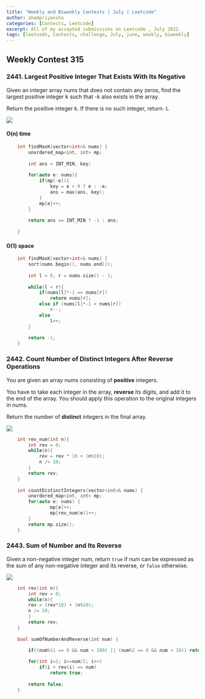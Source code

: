 ```yaml
---
title: "Weekly and Biweekly Contests | July | Leetcode"
author: ahampriyanshu
categories: [Contests, Leetcode]
excerpt: All of my accepted submissions on Leetcode , July 2022.
tags: [leetcode, Contests, challenge, July, june, weekly, biweekly]
---
```


## Weekly Contest 315

### 2441. Largest Positive Integer That Exists With Its Negative

Given an integer array nums that does not contain any zeros, find the largest positive integer k such that -k also exists in the array.

Return the positive integer k. If there is no such integer, return``-1``.

<a href="https://leetcode.com/problems/largest-positive-integer-that-exists-with-its-negative/"><img src="https://img.shields.io/badge/LeetCode-000000?style=for-the-badge&logo=LeetCode&logoColor=#d16c06" /></a>

#### O(n) time

```cpp
    int findMaxK(vector<int>& nums) {
        unordered_map<int, int> mp;
        
        int ans = INT_MIN, key;
        
        for(auto e: nums){
            if(mp[-e]){
                key = e > 0 ? e : -e;
                ans = max(ans, key);
            }
            mp[e]++;
        }
        
        return ans == INT_MIN ? -1 : ans;
        
    }
```

#### O(1) space

```cpp
    int findMaxK(vector<int>& nums) {
        sort(nums.begin(), nums.end());
        
        int l = 0, r = nums.size() - 1;
        
        while(l < r){
            if(nums[l]*-1 == nums[r])
                return nums[r];
            else if (nums[l]*-1 < nums[r])
                r--;
            else 
                l++;
        }

        return -1;
    }
```

### 2442. Count Number of Distinct Integers After Reverse Operations

You are given an array nums consisting of **positive** integers.

You have to take each integer in the array, **reverse** its digits, and add it to the end of the array. You should apply this operation to the original integers in nums.

Return the number of **distinct** integers in the final array.

<a href="https://leetcode.com/problems/count-number-of-distinct-integers-after-reverse-operations/"><img src="https://img.shields.io/badge/LeetCode-000000?style=for-the-badge&logo=LeetCode&logoColor=#d16c06" /></a>


```cpp
    int rev_num(int n){
        int rev = 0;
        while(n){
            rev = rev * 10 + (n%10);
            n /= 10;
        }
        return rev;
    }
    
    int countDistinctIntegers(vector<int>& nums) {
        unordered_map<int, int> mp;
        for(auto e: nums) {
                mp[e]++;
                mp[rev_num(e)]++;
        }
        return mp.size();
    }
```

### 2443. Sum of Number and Its Reverse

Given a non-negative integer num, return ``true`` if num can be expressed as the sum of any non-negative integer and its reverse, or ``false`` otherwise.

<a href="https://leetcode.com/problems/sum-of-number-and-its-reverse/"><img src="https://img.shields.io/badge/LeetCode-000000?style=for-the-badge&logo=LeetCode&logoColor=#d16c06" /></a>


```cpp
    int rev(int n){
        int rev = 0;
        while(n){ 
        rev = (rev*10) + (n%10);
        n /= 10;
        }
        return rev;
    }
    
    bool sumOfNumberAndReverse(int num) {
        
        if((num%11 == 0 && num < 100) || (num%2 == 0 && num < 20)) return true;

        for(int i=1; i<=num/2; i++)
            if(i + rev(i) == num)
                return true;
        
        return false;
    }
```